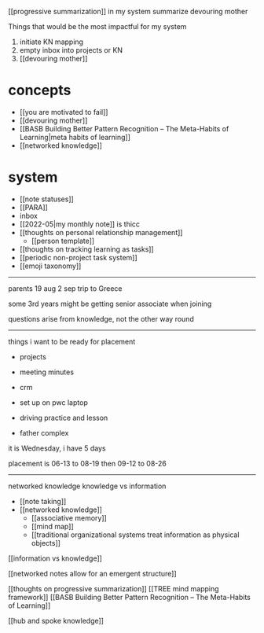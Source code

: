 [[progressive summarization]] in my system
summarize devouring mother 


Things that would be the most impactful for my system
1) initiate KN mapping
2) empty inbox into projects or KN
3) [[devouring mother]]

# concepts
- [[you are motivated to fail]]
- [[devouring mother]]
- [[BASB Building Better Pattern Recognition – The Meta-Habits of Learning|meta habits of learning]]
- [[networked knowledge]]

# system
- [[note statuses]]
- [[PARA]]
- inbox
- [[2022-05|my monthly note]] is thicc
- [[thoughts on personal relationship management]]
	- [[person template]]
- [[thoughts on tracking learning as tasks]]
- [[periodic non-project task system]]
- [[emoji taxonomy]]

---

parents 19 aug 2 sep trip to Greece


some 3rd years might be getting senior associate when joining

questions arise from knowledge, not the other way round


---
things i want to be ready for placement

- projects
- meeting minutes
- crm

- set up on pwc laptop

- driving practice and lesson

- father complex

it is Wednesday, i have 5 days

placement is 06-13 to 08-19
then 09-12 to 08-26

---
networked knowledge
knowledge vs information

- [[note taking]]
- [[networked knowledge]]
	- [[associative memory]]
	- [[mind map]]
	- [[traditional organizational systems treat information as physical objects]]

[[information vs knowledge]]






[[networked notes allow for an emergent structure]]

[[thoughts on progressive summarization]]
[[TREE mind mapping framework]]
[[BASB Building Better Pattern Recognition – The Meta-Habits of Learning]]

[[hub and spoke knowledge]]